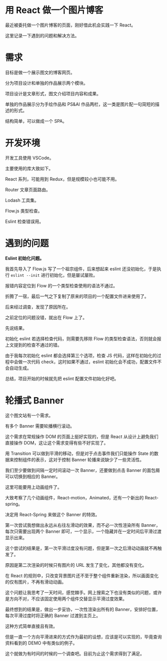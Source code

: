 # 用 React 做一个图片博客

最近被委托做一个图片博客的页面，刚好借此机会实践一下 React。

这里记录一下遇到的问题和解决方法。

# 需求

目标是做一个展示图文的博客网页。

分为项目设计和单独的作品展示两个模块。

项目设计是文章形式，图文介绍项目内容和成果。

单独的作品展示分为手绘作品和 PS&AI 作品两栏，这一类是图片配一句简短的描述的形式。

结构简单，可以做成一个 SPA。

# 开发环境

开发工具使用 VSCode。

主要使用的库大致如下。

React 系列，可能用到 Redux，但是规模较小也可能不用。

Router 文章页面路由。

Lodash 工具集。

Flow.js 类型检查。

Eslint 检查错误用。

# 遇到的问题

**Eslint 初始化问题。**

我首先导入了 Flow.js 写了一个祖宗组件，后来想起来 eslint 还没初始化，于是执行 `eslint --init` 进行初始化，但是屡试屡败。

报错内容定位到 Flow 的一个类型检查使用的语法不通过。

折腾了一宿，最后一气之下复制了原来的项目的一个配置文件进来使用了。

后来经过调查，发现了原因所在。

之前定位的问题没错，就出在 Flow 上了。

先说结果。

初始化 eslint 若选择检查代码，则需要先移除 Flow 的类型检查语法，否则就会报上文提到的检查不通过的错。

由于我每次初始化 eslint 都会选择第三个选项，检查 JS 代码，这样在初始化的过程中会做一次代码 check，这时如果不通过，eslint 初始化会不成功，配置文件不会自动生成。

总结，项目开始的时候就先把 eslint 配置文件初始化好吧。

# 轮播式 Banner

这个图文站有一个需求。

有多个 Banner 需要轮播横行滚动。

这个需求在常规操作 DOM 的页面上挺好实现的，但是 React 从设计上避免我们直接操作 DOM，这让这个需求变得有些不好实现了。

用 Transition 可以做到平滑的移动，但是对于点击事件我们只能操作 State 的数据来控制组件的表示，这对于控制 Banner 轮播来说缺少了一些灵活性。

我们至少要做到间隔一定时间滚动一次 Banner，还要做到点击 Banner 的面包屑可以切换到相应的 Banner。

这里可能要用上动画组件了。

大致考察了几个动画组件，React-motion，Animated，还有一个新出的 React-spring。

决定用 React-Spring 来做这个 Banner 的特效。

第一次尝试我想做出永远从右往左滑动的效果，而不必一次性渲染所有 Banner，每次只需要出现两个 Banner 即可，一个显示，一个隐藏并在一定时间后平滑过渡显示出来。

这个尝试的结果是，第一次平滑过度没有问题，但是第一次之后滑动动画就不再触发了。

原因是第二次渲染的时候只有图片的 URL 发生了变化，其他都没有变化。

在 React 的规则中，只改变背景图片还不至于整个组件重新渲染，所以画面变化的仅有图片，不再有滑动动画。

这个问题让我思考了一天时间，感觉棘手。网上搜索之下也没有类似的问题，或许是方向不对，不应该固定使用两个组件交替显示平滑过度效果。

最终想到的结果是，做出一步妥协，一次性渲染出所有的 Banner，安排好位置，每次平滑过度时将正确的 Banner 过渡到主页上。

这种方式简单直接且有效。

但是一直一个方向平滑进来的方式作为最初的设想，应该是可以实现的，毕竟查询资料看到的 DEMO 中有类似的例子。

这个就做为有时间的时候的一个调查吧。目前为止这个需求得到了满足。



